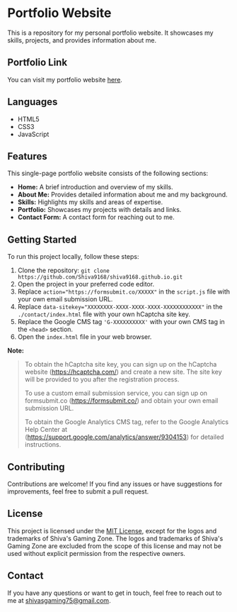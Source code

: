 # Portfolio Website

This is a repository for my personal portfolio website. It showcases my skills, projects, and provides information about me.

## Portfolio Link

You can visit my portfolio website [here](https://shivadev.com/).

## Languages

- HTML5
- CSS3
- JavaScript

## Features

This single-page portfolio website consists of the following sections:

- **Home:** A brief introduction and overview of my skills.
- **About Me:** Provides detailed information about me and my background.
- **Skills:** Highlights my skills and areas of expertise.
- **Portfolio:** Showcases my projects with details and links.
- **Contact Form:** A contact form for reaching out to me.

## Getting Started

To run this project locally, follow these steps:

1. Clone the repository: `git clone https://github.com/Shiva9168/shiva9168.github.io.git`
2. Open the project in your preferred code editor.
3. Replace `action="https://formsubmit.co/XXXXX"` in the `script.js` file with your own email submission URL.
4. Replace `data-sitekey="XXXXXXXX-XXXX-XXXX-XXXX-XXXXXXXXXXXX"` in the `./contact/index.html` file with your own hCaptcha site key.
5. Replace the Google CMS tag `'G-XXXXXXXXXX'` with your own CMS tag in the `<head>` section.
6. Open the `index.html` file in your web browser.

**Note:**
>To obtain the hCaptcha site key, you can sign up on the hCaptcha website (https://hcaptcha.com/) and create a new site. The site key will be provided to you after the registration process.
>
>To use a custom email submission service, you can sign up on formsubmit.co (https://formsubmit.co/) and obtain your own email submission URL.
>
>To obtain the Google Analytics CMS tag, refer to the Google Analytics Help Center at (https://support.google.com/analytics/answer/9304153) for detailed instructions.

## Contributing

Contributions are welcome! If you find any issues or have suggestions for improvements, feel free to submit a pull request.

## License

This project is licensed under the [MIT License](LICENSE), except for the logos and trademarks of Shiva's Gaming Zone. The logos and trademarks of Shiva's Gaming Zone are excluded from the scope of this license and may not be used without explicit permission from the respective owners.

## Contact

If you have any questions or want to get in touch, feel free to reach out to me at [shivasgaming75@gmail.com](mailto:shivasgaming75@gmail.com).
